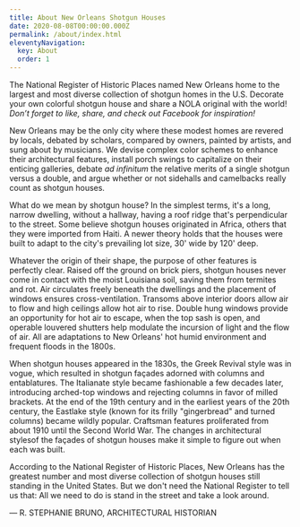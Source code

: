 ```yaml
---
title: About New Orleans Shotgun Houses
date: 2020-08-08T00:00:00.000Z
permalink: /about/index.html
eleventyNavigation:
  key: About
  order: 1
---
```


The National Register of Historic Places named New Orleans home to the largest and most diverse collection of shotgun homes in the U.S. Decorate your own colorful shotgun house and share a NOLA original with the world! <i>Don’t forget to like, share, and check out Facebook for inspiration!</i>

New Orleans may be the only city where these modest homes are revered by locals, debated by scholars, compared by owners, painted by artists, and sung about by musicians. We devise complex color schemes to enhance their architectural features, install porch swings to capitalize on their enticing galleries, debate <i>ad infinitum</i> the relative merits of a single shotgun versus a double, and argue whether or not sidehalls and camelbacks really count as shotgun houses.

What do we mean by shotgun house? In the simplest terms, it's a long, narrow dwelling, without a hallway, having a roof ridge that's perpendicular to the street. Some believe shotgun houses originated in Africa, others that they were imported from Haiti. A newer theory holds that the houses were built to adapt to the city's prevailing lot size, 30' wide by 120' deep.

Whatever the origin of their shape, the purpose of other features is perfectly clear. Raised off the ground on brick piers, shotgun houses never come in contact with the moist Louisiana soil, saving them from termites and rot. Air circulates freely beneath the dwellings and the placement of windows ensures cross-ventilation. Transoms above interior doors allow air to flow and high ceilings allow hot air to rise. Double hung windows provide an opportunity for hot air to escape, when the top sash is open, and operable louvered shutters help modulate the incursion of light and the flow of air. All are adaptations to New Orleans' hot humid environment and frequent floods in the 1800s.

When shotgun houses appeared in the 1830s, the Greek Revival style was in vogue, which resulted in shotgun façades adorned with columns and entablatures. The Italianate style became fashionable a few decades later, introducing arched-top windows and rejecting columns in favor of milled brackets. At the end of the 19th century and in the earliest years of the 20th century, the Eastlake style (known for its frilly "gingerbread" and turned columns) became wildly popular. Craftsman features proliferated from about 1910 until the Second World War. The changes in architectural stylesof the façades of shotgun houses make it simple to figure out when each was built.

According to the National Register of Historic Places, New Orleans has the greatest number and most diverse collection of shotgun houses still standing in the United States. But we don't need the National Register to tell us that: All we need to do is stand in the street and take a look around.  

— R. STEPHANIE BRUNO, ARCHITECTURAL HISTORIAN